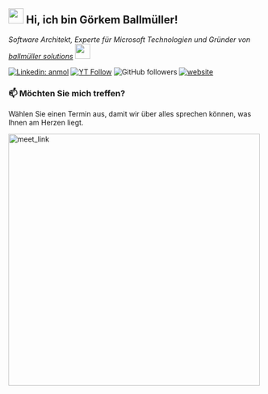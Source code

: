 <h2>
  <img src="https://emojis.slackmojis.com/emojis/images/1531849430/4246/blob-sunglasses.gif?1531849430" width="30"/>
  Hi, ich bin Görkem Ballmüller!
</h2>
<p>
  <em>Software Architekt, Experte für Microsoft Technologien und Gründer von <a href="http://xn--ballmllersolutions-q6b.de/">ballmüller solutions</a>
    <img src="https://media.giphy.com/media/WUlplcMpOCEmTGBtBW/giphy.gif" width="30"></em>
</p>

[![Linkedin: anmol](https://img.shields.io/badge/-G%C3%B6rkem%20Ballm%C3%BCller-blue?style=flat-square&logo=Linkedin&logoColor=white&link=https://www.linkedin.com/in/g%C3%B6rkem-ballm%C3%BCller-a36912198/)](https://www.linkedin.com/in/g%C3%B6rkem-ballm%C3%BCller-a36912198/)
[![YT Follow](https://img.shields.io/youtube/channel/subscribers/UCRgFPfZMK1QvalsxRzUQA-A?style=social)](https://www.youtube.com/channel/UCRgFPfZMK1QvalsxRzUQA-A)
![GitHub followers](https://img.shields.io/github/followers/goerkemballmueller?label=Follow&style=social)
[![website](https://img.shields.io/badge/Website-46a2f1.svg?&style=flat-square&logo=Google-Chrome&logoColor=white&link=http://xn--ballmllersolutions-q6b.de/)](http://xn--ballmllersolutions-q6b.de/)

### 📫 Möchten Sie mich treffen?

Wählen Sie einen Termin aus, damit wir über alles sprechen können, was Ihnen am Herzen liegt.

<a href="https://calendly.com/ballmuellersolutions/kennenlernen" target="_blank"><img width="498" alt="meet_link" src="https://user-images.githubusercontent.com/15426564/144297439-f530f383-e73e-41e0-9914-a9b7d3f432e5.png"></a>
